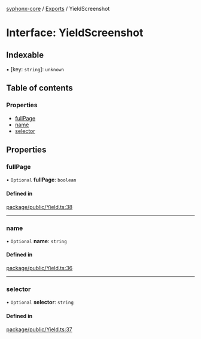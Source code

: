 [syphonx-core](../README.md) / [Exports](../modules.md) / YieldScreenshot

# Interface: YieldScreenshot

## Indexable

▪ [key: `string`]: `unknown`

## Table of contents

### Properties

- [fullPage](YieldScreenshot.md#fullpage)
- [name](YieldScreenshot.md#name)
- [selector](YieldScreenshot.md#selector)

## Properties

### fullPage

• `Optional` **fullPage**: `boolean`

#### Defined in

[package/public/Yield.ts:38](https://github.com/dtempx/syphonx-core/blob/1f6e1bf/package/public/Yield.ts#L38)

___

### name

• `Optional` **name**: `string`

#### Defined in

[package/public/Yield.ts:36](https://github.com/dtempx/syphonx-core/blob/1f6e1bf/package/public/Yield.ts#L36)

___

### selector

• `Optional` **selector**: `string`

#### Defined in

[package/public/Yield.ts:37](https://github.com/dtempx/syphonx-core/blob/1f6e1bf/package/public/Yield.ts#L37)
